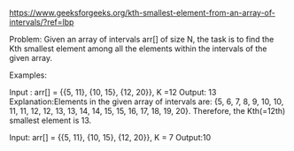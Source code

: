 
https://www.geeksforgeeks.org/kth-smallest-element-from-an-array-of-intervals/?ref=lbp

Problem:
Given an array of intervals arr[] of size N, the task is to find the Kth smallest element among all the elements within the intervals of the given array.

Examples:

Input : arr[] = {{5, 11}, {10, 15}, {12, 20}}, K =12
Output: 13
Explanation:Elements in the given array of intervals are: {5, 6, 7, 8, 9, 10, 10, 11, 11, 12, 12, 13, 13, 14, 14, 15, 15, 16, 17, 18, 19, 20}.
Therefore, the Kth(=12th) smallest element is 13.

Input: arr[] = {{5, 11}, {10, 15}, {12, 20}}, K = 7
Output:10
